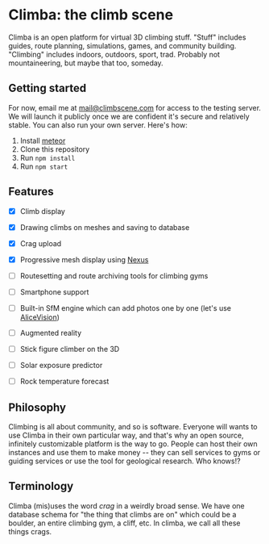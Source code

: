 # Climba: the climb scene
 
Climba is an open platform for virtual 3D climbing stuff. "Stuff" includes guides, route planning, simulations, games, and community building. "Climbing" includes indoors, outdoors, sport, trad. Probably not mountaineering, but maybe that too, someday.

## Getting started

For now, email me at <mail@climbscene.com> for access to the testing server. We will launch it publicly once we are confident it's secure and relatively stable.
You can also run your own server. Here's how:

 1. Install [meteor](https://install.meteor.com) 
 2. Clone this repository
 3. Run `npm install`
 4. Run `npm start`
 
## Features 

 - [x] Climb display
 - [x] Drawing climbs on meshes and saving to database 
 - [x] Crag upload
 - [x] Progressive mesh display using [Nexus](https://github.com/cnr-isti-vclab/nexus)
 - [ ] Routesetting and route archiving tools for climbing gyms
 - [ ] Smartphone support
 - [ ] Built-in SfM engine which can add photos one by one (let's use [AliceVision](https://alicevision.github.io/))
 - [ ] Augmented reality
 - [ ] Stick figure climber on the 3D
 - [ ] Solar exposure predictor
 - [ ] Rock temperature forecast


## Philosophy

Climbing is all about community, and so is software. Everyone will wants to use Climba in their own particular way, and that's why an open source, infinitely customizable platform is the way to go. People can host their own instances and use them to make money -- they can sell services to gyms or guiding services or use the tool for geological research. Who knows!? 

## Terminology

Climba (mis)uses the word *crag* in a weirdly broad sense. We have one database schema for "the thing that climbs are on" which could be a boulder, an entire climbing gym, a cliff, etc. In climba, we call all these things crags.
